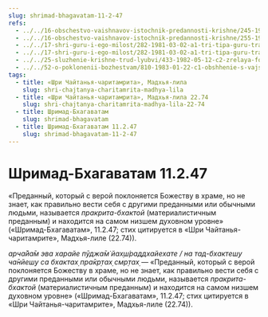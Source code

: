 ```yaml
---
slug: shrimad-bhagavatam-11-2-47
refs:
  - ../../16-obschestvo-vaishnavov-istochnik-predannosti-krishne/245-1982-01-04-c-obshhenie-s-vajshnavami-daruet-podlinnoe-vospriyatie-bozhestva.md
  - ../../16-obschestvo-vaishnavov-istochnik-predannosti-krishne/255-1983-02-12-a4-tri-urovnya-predannyh-soglasno-ucheniyu-shri-chajtani-bhagavatam-i-puran.md
  - ../../17-shri-guru-i-ego-milost/282-1981-03-02-a1-tri-tipa-guru-transformatsiya-vospriyatiya-guru.md
  - ../../17-shri-guru-i-ego-milost/282-1981-03-02-a1-tri-tipa-guru-transformatsiya-vospriyatiya-guru.md
  - ../../25-sluzhenie-krishne-trud-lyubvi/433-1982-05-12-c2-zrelaya-forma-predannosti-gospodu-sluzhenie-guru-i-vajshnavam.md
  - ../../52-o-poklonenii-bozhestvam/810-1983-01-22-c1-obshhenie-s-vajshnavom-prevyshe-pokloneniya-bozhestvu.md
tags:
  - title: «Шри Чайтанья-чаритамрита», Мадхья-лила
    slug: shri-chajtanya-charitamrita-madhya-lila
  - title: «Шри Чайтанья-чаритамрита», Мадхья-лила 22.74
    slug: shri-chajtanya-charitamrita-madhya-lila-22-74
  - title: Шримад-Бхагаватам
    slug: shrimad-bhagavatam
  - title: Шримад-Бхагаватам 11.2.47
    slug: shrimad-bhagavatam-11-2-47
---
```


# Шримад-Бхагаватам 11.2.47

«Преданный, который с верой поклоняется Божеству в храме, но не знает, как правильно вести себя с другими преданными или обычными людьми, называется *пракрита-бхактой* (материалистичным преданным) и находится на самом низшем духовном уровне» («Шримад-Бхагаватам», 11.2.47; стих цитируется в «Шри Чайтанья-чаритамрите», Мадхья-лиле (22.74)).


*арча̄йа̄м эва харайе пӯджа̄м̇ йах̣ш́раддхайехате / на тад-бхактеш̣у ча̄нйеш̣у са бхактах̣ пра̄кр̣тах̣ смр̣тах̣* — «Преданный, который с верой поклоняется Божеству в храме, но не знает, как правильно вести себя с другими преданными или обычными людьми, называется *пракрита-бхактой* (материалистичным преданным) и находится на самом низшем духовном уровне» («Шримад-Бхагаватам», 11.2.47; стих цитируется в «Шри Чайтанья-чаритамрите», Мадхья-лиле (22.74)).

